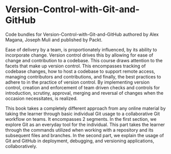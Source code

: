 # Version-Control-with-Git-and-GitHub

Code bundles for Version-Control-with-Git-and-GitHub authored by Alex Magana, Joseph Muli and published by Packt.

Ease of delivery by a team, is proportionately influenced, by its ability to incorporate change. Version control drives this by allowing for ease of change and contribution to a codebase. This course draws attention to the facets that make up version control. This encompasses tracking of codebase changes, how to host a codebase to support remote access, managing contributors and contributions, and finally, the best practices to adhere to in the practice of version control. By implementing version control, creation and enforcement of team driven checks and controls for introduction, scrutiny, approval, merging and reversal of changes when the occasion necessitates, is realized.

This book takes a completely different approach from any online material by taking the learner through basic individual Git usage to a collaborative Git workflow on teams. It encompasses 2 segments. 
In the first section, we explore Git as an everyday tool for the individual. This part takes the learner through the commands utilized when working with a repository and its subsequent files and branches. In the second part, we explain the usage of Git and GitHub in deployment, debugging, and versioning applications, collaboratively.
